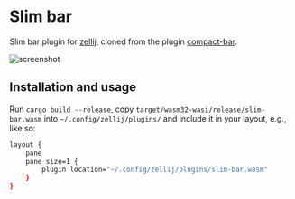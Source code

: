 # Slim bar

Slim bar plugin for [zellij](https://github.com/zellij-org/zellij), cloned from
the plugin
[compact-bar](https://github.com/zellij-org/zellij/tree/main/default-plugins/compact-bar).

![screenshot](data/screenshot.jpg)

## Installation and usage

Run `cargo build --release`, copy `target/wasm32-wasi/release/slim-bar.wasm`
into `~/.config/zellij/plugins/` and include it in your layout, e.g., like so:

```bash
layout {
    pane
    pane size=1 {
        plugin location="~/.config/zellij/plugins/slim-bar.wasm"
    }
}
```

